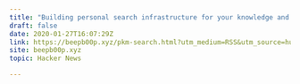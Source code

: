 ```yaml
---
title: "Building personal search infrastructure for your knowledge and code"
draft: false
date: 2020-01-27T16:07:29Z
link: https://beepb00p.xyz/pkm-search.html?utm_medium=RSS&utm_source=hune
site: beepb00p.xyz
topic: Hacker News  

---
```

